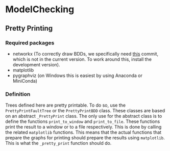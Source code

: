# ModelChecking

## Pretty Printing
### Required packages
  - networkx (To correctly draw BDDs, we specifically need [this](https://github.com/networkx/networkx/commit/d883a19b5278f4fb1013dd16bb178b9be5b7cc64) commit, which is not in the current version. To work around this, install the development version).
 - matplotlib
 - pygraphviz (on Windows this is easiest by using Anaconda or MiniConda)

### Definition
Trees defined here are pretty printable. To do so, use the `PrettyPrintFaultTree` or the `PrettyPrintBDD` class. These classes are based on an abstract `_PrettyPrint` class. The only use for the abstract class is to define the functions `print_to_window` and `print_to_file`. These functions print the result to a window or to a file respectively. This is done by calling the related `matplotlib` functions. This means that the actual functions that prepare the graphs for printing should prepare the results using `matplotlib`. This is what the `_pretty_print` function should do. 
